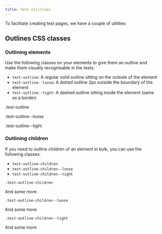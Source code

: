 ```yaml
---
title: Test utilities
---
```


To facilitate creating test pages, we have a couple of utilities

## Outlines CSS classes

### Outlining elements

Use the following classes on your elements to give them an outline
and make them visually recognisable in the tests:

- `test-outline`: A regular solid outline sitting on the outside of the element
- `test-outline--loose`: A dotted outline 2px outside the boundary of the element
- `test-outline--tight`: A dashed outline sitting inside the element (same as a border)

<p class="govuk-body test-outline">.test-outline</p>
<p class="govuk-body test-outline--loose">.test-outline--loose</p>
<p class="govuk-body test-outline--tight">.test-outline--tight</p>

### Outlining children

If you need to outline children of an element in bulk, you can use the following classes:

- `test-outline-children`
- `test-outline-children--loose`
- `test-outline-children--tight`

<div class="test-outline-children">

`.test-outline-children`

And some more

</div>

<div class="test-outline-children--loose">

`.test-outline-children--loose`

And some more

</div>

<div class="test-outline-children--tight">

`.test-outline-children--tight`

And some more

</div>
